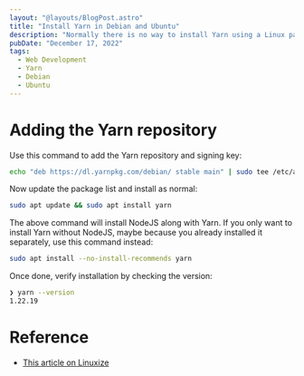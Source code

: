 ```yaml
---
layout: "@layouts/BlogPost.astro"
title: "Install Yarn in Debian and Ubuntu"
description: "Normally there is no way to install Yarn using a Linux package manager, and it's recommended to install it through NPM instead. That's all well and good, but here's a quick guide on how to install it via the APT package manager anyway."
pubDate: "December 17, 2022"
tags:
  - Web Development
  - Yarn
  - Debian
  - Ubuntu
---
```


# Adding the Yarn repository

Use this command to add the Yarn repository and signing key:

```bash
echo "deb https://dl.yarnpkg.com/debian/ stable main" | sudo tee /etc/apt/sources.list.d/yarn.list
```

Now update the package list and install as normal:

```bash
sudo apt update && sudo apt install yarn
```

The above command will install NodeJS along with Yarn. If you only want to install Yarn without NodeJS, maybe because you already installed it separately, use this command instead:

```bash
sudo apt install --no-install-recommends yarn
```

Once done, verify installation by checking the version:

```bash
❯ yarn --version
1.22.19
```

# Reference

- <a href="https://linuxize.com/post/how-to-install-yarn-on-ubuntu-20-04" target="_blank" rel="noopener">This article on Linuxize</a>
